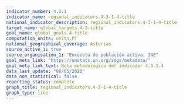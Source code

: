 ```yaml
---
indicator_number: 4.3.1
indicator_name: regional_indicators.4-3-1-4-title
national_indicator_description: regional_indicators.4-3-1-4-title
target_name: global_targets.4-3-title
goal_name: global_goals.4-title
computation_units: units.PT
national_geographical_coverage: Asturias
source_active_1: true
source_organisation_1: "Encuesta de población activa, INE"
goal_meta_link: "https://unstats.un.org/sdgs/metadata/"
goal_meta_link_text: Nota metodológica del indicador 4.3.1.4
data_last_update: "06/05/2020"
data_non_statistical: false
reporting_status: complete
graph_title: regional_indicators.4-3-1-4-title
graph_type: line
---
```

